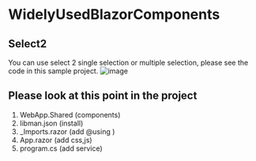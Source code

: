 # WidelyUsedBlazorComponents
## Select2
You can use select 2 single selection or multiple selection, please see the code in this sample project.
![image](https://github.com/ganiputras/WidelyUsedBlazorComponents/assets/8809768/62cc1053-155b-4eca-8b9e-9653f9e87d2b)



## Please look at this point in the project
1. WebApp.Shared (components)
2. libman.json (install)    
3. _Imports.razor  (add @using )
4. App.razor   (add css,js)
5. program.cs   (add service)

